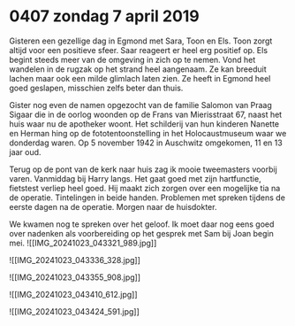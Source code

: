 # 0407 zondag 7 april 2019
Gisteren een gezellige dag in Egmond met Sara, Toon en Els. Toon zorgt altijd voor een positieve sfeer. Saar reageert er heel erg positief op. Els begint steeds meer van de omgeving in zich op te nemen. Vond het wandelen in de rugzak op het strand heel aangenaam. Ze kan breeduit lachen maar ook een milde glimlach laten zien. Ze heeft in Egmond heel goed geslapen, misschien zelfs beter dan thuis.

Gister nog even de namen opgezocht van de familie Salomon van Praag Sigaar die in de oorlog woonden op de Frans van Mierisstraat 67, naast het huis waar nu de apotheker woont. Het schilderij van hun kinderen Nanette en Herman hing op de fototentoonstelling in het Holocaustmuseum waar we donderdag waren. Op 5 november 1942 in Auschwitz omgekomen, 11 en 13 jaar oud.

Terug op de pont van de kerk naar huis zag ik mooie tweemasters voorbij varen. Vanmiddag bij Harry langs. Het gaat goed met zijn hartfunctie, fietstest verliep heel goed. Hij maakt zich zorgen over een mogelijke tia na de operatie. Tintelingen in beide handen. Problemen met spreken tijdens de eerste dagen na de operatie. Morgen naar de huisdokter.

We kwamen nog te spreken over het geloof. Ik moet daar nog eens goed over nadenken als voorbereiding op het gesprek met Sam bij Joan begin mei. 
![[IMG_20241023_043321_989.jpg]]

![[IMG_20241023_043336_328.jpg]]

![[IMG_20241023_043355_908.jpg]]

![[IMG_20241023_043410_612.jpg]]

![[IMG_20241023_043424_591.jpg]]
